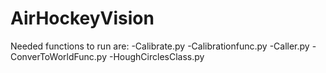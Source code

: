 # AirHockeyVision

Needed functions to run are:
-Calibrate.py
-Calibrationfunc.py
-Caller.py
-ConverToWorldFunc.py
-HoughCirclesClass.py